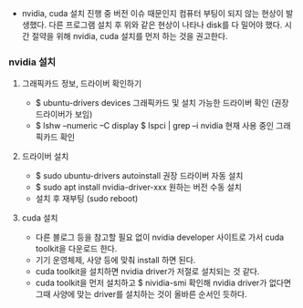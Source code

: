 * nvidia, cuda 설치 진행 중 버전 이슈 때문인지 컴퓨터 부팅이 되지 않는 현상이 발생했다. 다른 프로그램 설치 후 위와 같은 현상이 나타나 disk를 다 밀어야 했다. 시간 절약을 위해 nvidia, cuda 설치를 먼저 하는 것을 권고한다.

### nvidia 설치

1. 그래픽카드 정보, 드라이버 확인하기
	- $ ubuntu-drivers devices
		그래픽카드 및 설치 가능한 드라이버 확인 (권장 드라이버가 보임)
	- $ lshw –numeric –C display
	  $ lspci | grep –i nvidia
		현재 사용 중인 그래픽카드 확인

2. 드라이버 설치
	- $ sudo ubuntu-drivers autoinstall
		권장 드라이버 자동 설치
	- $ sudo apt install nvidia-driver-xxx
		원하는 버전 수동 설치
	- 설치 후 재부팅 (sudo reboot)

3. cuda 설치
	- 다른 블로그 등을 참고할 필요 없이 nvidia developer 사이트로 가서 cuda toolkit을 다운로드 한다.
	- 기기 운영체제, 사양 등에 맞춰 install 하면 된다.





	* cuda toolkit을 설치하면 nvidia driver가 저절로 설치되는 것 같다.
	* cuda toolkit을 먼저 설치하고 $ nividia-smi 확인해 nvidia driver가 없다면 그때 사양에 맞는 driver를 설치하는 것이 올바른 순서인 듯하다.


